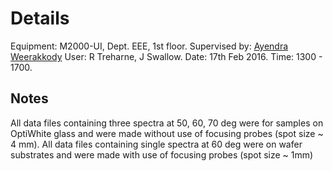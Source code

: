 <h1>Details</h1>

Equipment: M2000-UI, Dept. EEE, 1st floor.
Supervised by: <a href="mailto:sgdweera@liverpool.ac.uk">Ayendra Weerakkody</a>
User: R Treharne, J Swallow.
Date: 17th Feb 2016.
Time: 1300 - 1700.

<h2>Notes</h2>

All data files containing three spectra at 50, 60, 70 deg were for samples on OptiWhite glass and were made without use of focusing probes (spot size ~ 4 mm). All data files containing single spectra at 60 deg were on wafer substrates and were made with use of focusing probes (spot size ~ 1mm)
